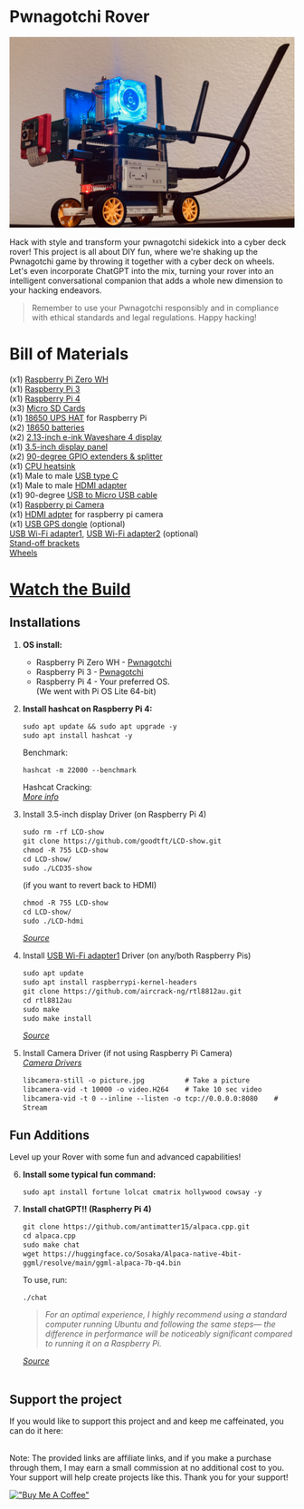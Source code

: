 # Pwnagotchi Rover
![](images/pwnagotchiRover.jpeg)

Hack with style and transform your pwnagotchi sidekick into a cyber deck rover! This project is all about DIY fun, where we're shaking up the Pwnagotchi game by throwing it together with a cyber deck on wheels. Let's even incorporate ChatGPT into the mix, turning your rover into an intelligent conversational companion that adds a whole new dimension to your hacking endeavors.
> Remember to use your Pwnagotchi responsibly and in compliance with ethical standards and legal regulations. Happy hacking!

# Bill of Materials
(x1) [Raspberry Pi Zero WH](https://amzn.to/49mZVxC)<br />
(x1) [Raspberry Pi 3](https://amzn.to/3Ov69Dm)<br />
(x1) [Raspberry Pi 4](https://amzn.to/3w3UDZz)<br />
(x3) [Micro SD Cards](https://amzn.to/48bSKY8)<br />
(x1) [18650 UPS HAT](https://amzn.to/3ukopbM) for Raspberry Pi<br />
(x2) [18650 batteries](https://amzn.to/49F1pn5)<br />
(x2) [2.13-inch e-ink Waveshare 4 display](https://amzn.to/49od8X0)<br />
(x1) [3.5-inch display panel](https://amzn.to/3OwjCuV)<br />
(x2) [90-degree GPIO extenders & splitter](https://amzn.to/3Uooea9)<br />
(x1) [CPU heatsink](https://amzn.to/3HN08OL)<br />
(x1) Male to male [USB type C](https://amzn.to/49kzHvE)<br />
(x1) Male to male [HDMI adapter](https://amzn.to/3w3WgGr)<br />
(x1) 90-degree [USB to Micro USB cable](https://amzn.to/3w1uWsl)<br />
(x1) [Raspberry pi Camera](https://amzn.to/4bp14WX)<br />
(x1) [HDMI adpter](https://amzn.to/491uXLt) for raspberry pi camera<br />
(x1) [USB GPS dongle](https://amzn.to/49jqJi4) (optional)<br />
[USB Wi-Fi adapter1](https://amzn.to/49ng59U), [USB Wi-Fi adapter2](https://amzn.to/3ukoT1A) (optional)<br />
[Stand-off brackets](https://amzn.to/3St6NSX)<br />
[Wheels](https://amzn.to/4bjuCWh)<br />

# **[Watch the Build](https://www.reddit.com/u/froggyCaller/s/UnxLtAQCF8)**

## **Installations**

1. **OS install:**
   - Raspberry Pi Zero WH - [Pwnagotchi](https://pwnagotchi.ai/installation/) <br />
   - Raspberry Pi 3 - [Pwnagotchi](https://pwnagotchi.ai/installation/) <br />
   - Raspberry Pi 4 - Your preferred OS. <br />
     (We went with Pi OS Lite 64-bit)

2. **Install hashcat on Raspberry Pi 4:**
   ```
   sudo apt update && sudo apt upgrade -y
   sudo apt install hashcat -y
   ```
   Benchmark:
   ```
   hashcat -m 22000 --benchmark
   ```
    Hashcat Cracking:<br />
    _[More info](https://dev.to/yegct/hashcat-cracking-pwnagotchi-pcap-files-4fh2)_

3. Install 3.5-inch display Driver (on Raspberry Pi 4) 
    ```
    sudo rm -rf LCD-show
    git clone https://github.com/goodtft/LCD-show.git
    chmod -R 755 LCD-show
    cd LCD-show/
    sudo ./LCD35-show
    ```

    (if you want to revert back to HDMI)
    ```
    chmod -R 755 LCD-show
    cd LCD-show/
    sudo ./LCD-hdmi
    ```
    _[Source](https://www.instructables.com/Raspberry-Pi-4B3B-35-Inch-LCD-Touch-DisplayScreen/)_

4. Install [USB Wi-Fi adapter1](https://amzn.to/49ng59U) Driver (on any/both Raspberry Pis)
   ```
   sudo apt update
   sudo apt install raspberrypi-kernel-headers
   git clone https://github.com/aircrack-ng/rtl8812au.git
   cd rtl8812au
   sudo make
   sudo make install
   ```
   _[Source](https://docs.alfa.com.tw/Support/Linux/RTL8811AU/)_

5. Install Camera Driver (if not using Raspberry Pi Camera)<br />
   _[Camera Drivers](https://docs.arducam.com/Raspberry-Pi-Camera/Native-camera/Quick-Start-Guide/)_
   ```
   libcamera-still -o picture.jpg          # Take a picture
   libcamera-vid -t 10000 -o video.H264    # Take 10 sec video
   libcamera-vid -t 0 --inline --listen -o tcp://0.0.0.0:8080    # Stream
   ```
   
## Fun Additions

Level up your Rover with some fun and advanced capabilities!

6. **Install some typical fun command:**
    ```
   sudo apt install fortune lolcat cmatrix hollywood cowsay -y
   ```

7. **Install chatGPT!! (Raspherry Pi 4)**<br />

   ```
   git clone https://github.com/antimatter15/alpaca.cpp.git
   cd alpaca.cpp
   sudo make chat
   wget https://huggingface.co/Sosaka/Alpaca-native-4bit-ggml/resolve/main/ggml-alpaca-7b-q4.bin
   ```   
   To use, run:
   ```
   ./chat
   ```
    > *For an optimal experience, I highly recommend using a standard computer running Ubuntu and following the same steps— the difference in performance will be noticeably significant compared to running it on a Raspberry Pi.*
    
    _[Source](https://github.com/antimatter15/alpaca.cpp)_<br />
    <br />

## Support the project
If you would like to support this project and and keep me caffeinated, you can do it here:<br />

 <br />
Note: The provided links are affiliate links, and if you make a purchase through them, I may earn a small commission at no additional cost to you. Your support will help create projects like this. Thank you for your support!<br />

[!["Buy Me A Coffee"](https://www.buymeacoffee.com/assets/img/custom_images/yellow_img.png)](https://www.buymeacoffee.com/tonysacco)
